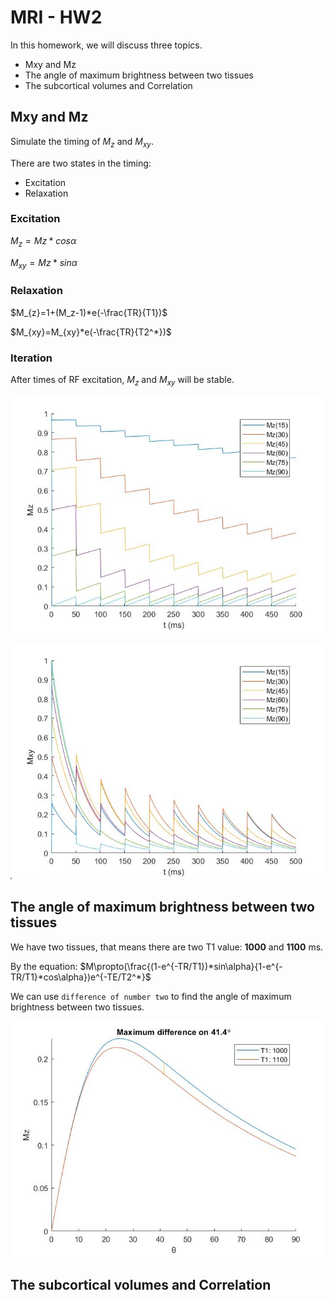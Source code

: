 # MRI - HW2

In this homework, we will discuss three topics.

* Mxy and Mz
* The angle of maximum brightness between two tissues
* The subcortical volumes and Correlation

## Mxy and Mz

Simulate the timing of $M_z$ and $M_{xy}$.

There are two states in the timing:

* Excitation
* Relaxation

### **Excitation**

$M_{z}=Mz*cos\alpha$

$M_{xy}=Mz*sin\alpha$

### **Relaxation**

$M_{z}=1+(M_z-1)*e(-\frac{TR}{T1})$

$M_{xy}=M_{xy}*e(-\frac{TR}{T2^*})$

### **Iteration**

After times of RF excitation, $M_z$ and $M_{xy}$ will be stable.

![M_z stable](images/HW2.1.1.jpg)

![M_xy stable](images/HW2.1.2.jpg)

## The angle of maximum brightness between two tissues

We have two tissues, that means there are two T1 value: **1000** and **1100** ms.

By the equation:
$M\propto(\frac{(1-e^{-TR/T1})*sin\alpha}{1-e^{-TR/T1}*cos\alpha})e^{-TE/T2^*}$

We can use `difference of number two` to find the angle of maximum brightness between two tissues.

![maximum difference](images/HW2.2.jpg)

## The subcortical volumes and Correlation
